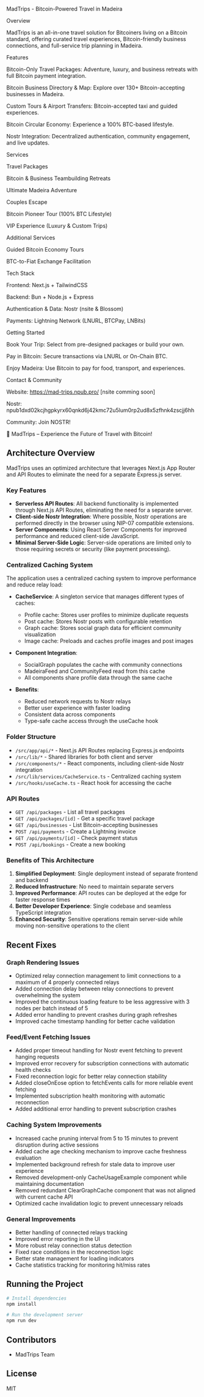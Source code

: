 MadTrips - Bitcoin-Powered Travel in Madeira

Overview

MadTrips is an all-in-one travel solution for Bitcoiners living on a Bitcoin standard, offering curated travel experiences, Bitcoin-friendly business connections, and full-service trip planning in Madeira.

Features

Bitcoin-Only Travel Packages: Adventure, luxury, and business retreats with full Bitcoin payment integration.

Bitcoin Business Directory & Map: Explore over 130+ Bitcoin-accepting businesses in Madeira.

Custom Tours & Airport Transfers: Bitcoin-accepted taxi and guided experiences.

Bitcoin Circular Economy: Experience a 100% BTC-based lifestyle.

Nostr Integration: Decentralized authentication, community engagement, and live updates.

Services

Travel Packages

Bitcoin & Business Teambuilding Retreats

Ultimate Madeira Adventure

Couples Escape

Bitcoin Pioneer Tour (100% BTC Lifestyle)

VIP Experience (Luxury & Custom Trips)

Additional Services

Guided Bitcoin Economy Tours

BTC-to-Fiat Exchange Facilitation

Tech Stack

Frontend: Next.js + TailwindCSS

Backend: Bun + Node.js + Express

Authentication & Data: Nostr (nsite & Blossom)

Payments: Lightning Network (LNURL, BTCPay, LNBits)

Getting Started

Book Your Trip: Select from pre-designed packages or build your own.

Pay in Bitcoin: Secure transactions via LNURL or On-Chain BTC.

Enjoy Madeira: Use Bitcoin to pay for food, transport, and experiences.

Contact & Community

Website: https://mad-trips.npub.pro/ [nsite comming soon]

Nostr: npub1dxd02kcjhgpkyrx60qnkd6j42kmc72u5lum0rp2ud8x5zfhnk4zscjj6hh

Community: Join NOSTR! 

🚀 MadTrips – Experience the Future of Travel with Bitcoin!

## Architecture Overview

MadTrips uses an optimized architecture that leverages Next.js App Router and API Routes to eliminate the need for a separate Express.js server.

### Key Features

- **Serverless API Routes**: All backend functionality is implemented through Next.js API Routes, eliminating the need for a separate server.
- **Client-side Nostr Integration**: Where possible, Nostr operations are performed directly in the browser using NIP-07 compatible extensions.
- **Server Components**: Using React Server Components for improved performance and reduced client-side JavaScript.
- **Minimal Server-Side Logic**: Server-side operations are limited only to those requiring secrets or security (like payment processing).

### Centralized Caching System

The application uses a centralized caching system to improve performance and reduce relay load:

- **CacheService**: A singleton service that manages different types of caches:
  - Profile cache: Stores user profiles to minimize duplicate requests
  - Post cache: Stores Nostr posts with configurable retention
  - Graph cache: Stores social graph data for efficient community visualization
  - Image cache: Preloads and caches profile images and post images

- **Component Integration**:
  - SocialGraph populates the cache with community connections
  - MadeiraFeed and CommunityFeed read from this cache
  - All components share profile data through the same cache

- **Benefits**:
  - Reduced network requests to Nostr relays
  - Better user experience with faster loading
  - Consistent data across components
  - Type-safe cache access through the useCache hook

### Folder Structure

- `/src/app/api/*` - Next.js API Routes replacing Express.js endpoints
- `/src/lib/*` - Shared libraries for both client and server
- `/src/components/*` - React components, including client-side Nostr integration
- `/src/lib/services/CacheService.ts` - Centralized caching system
- `/src/hooks/useCache.ts` - React hook for accessing the cache

### API Routes

- `GET /api/packages` - List all travel packages
- `GET /api/packages/[id]` - Get a specific travel package
- `GET /api/businesses` - List Bitcoin-accepting businesses
- `POST /api/payments` - Create a Lightning invoice
- `GET /api/payments/[id]` - Check payment status
- `POST /api/bookings` - Create a new booking

### Benefits of This Architecture

1. **Simplified Deployment**: Single deployment instead of separate frontend and backend
2. **Reduced Infrastructure**: No need to maintain separate servers
3. **Improved Performance**: API routes can be deployed at the edge for faster response times
4. **Better Developer Experience**: Single codebase and seamless TypeScript integration
5. **Enhanced Security**: Sensitive operations remain server-side while moving non-sensitive operations to the client

## Recent Fixes

### Graph Rendering Issues
- Optimized relay connection management to limit connections to a maximum of 4 properly connected relays
- Added connection delay between relay connections to prevent overwhelming the system
- Improved the continuous loading feature to be less aggressive with 3 nodes per batch instead of 5
- Added error handling to prevent crashes during graph refreshes
- Improved cache timestamp handling for better cache validation

### Feed/Event Fetching Issues
- Added proper timeout handling for Nostr event fetching to prevent hanging requests
- Improved error recovery for subscription connections with automatic health checks
- Fixed reconnection logic for better relay connection stability
- Added closeOnEose option to fetchEvents calls for more reliable event fetching
- Implemented subscription health monitoring with automatic reconnection
- Added additional error handling to prevent subscription crashes

### Caching System Improvements
- Increased cache pruning interval from 5 to 15 minutes to prevent disruption during active sessions
- Added cache age checking mechanism to improve cache freshness evaluation 
- Implemented background refresh for stale data to improve user experience
- Removed development-only CacheUsageExample component while maintaining documentation
- Removed redundant ClearGraphCache component that was not aligned with current cache API
- Optimized cache invalidation logic to prevent unnecessary reloads

### General Improvements
- Better handling of connected relays tracking
- Improved error reporting in the UI
- More robust relay connection status detection
- Fixed race conditions in the reconnection logic
- Better state management for loading indicators
- Cache statistics tracking for monitoring hit/miss rates

## Running the Project

```bash
# Install dependencies
npm install

# Run the development server
npm run dev
```

## Contributors

- MadTrips Team

## License

MIT
